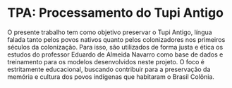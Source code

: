 # TPA: Processamento do Tupi Antigo

O presente trabalho tem como objetivo preservar o Tupi Antigo, língua falada tanto pelos povos nativos quanto pelos colonizadores nos primeiros séculos da colonização. Para isso, são utilizados de forma justa e ética os estudos do professor Eduardo de Almeida Navarro como base de dados e treinamento para os modelos desenvolvidos neste projeto. O foco é estritamente educacional, buscando contribuir para a preservação da memória e cultura dos povos indígenas que habitaram o Brasil Colônia.
